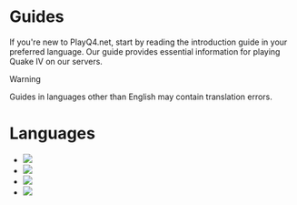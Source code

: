 # Guides
If you're new to PlayQ4.net, start by reading the introduction guide in your preferred language. Our guide provides essential information for playing Quake IV on our servers.

> [!WARNING]
> Guides in languages other than English may contain translation errors.

# Languages
- ![](https://img.shields.io/badge/English-complete-success)
- ![](https://img.shields.io/badge/French_(Français)-incomplete-critical)
- ![](https://img.shields.io/badge/German_(Deutsch)-complete-success)
- ![](https://img.shields.io/badge/Spanish_(Español)-incomplete-critical)
